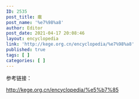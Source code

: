 ```yaml
---
ID: 2535
post_title: 瘨
post_name: '%e7%98%a8'
author: Editor
post_date: 2021-04-17 20:08:46
layout: encyclopedia
link: 'http://kege.org.cn/encyclopedia/%e7%98%a8'
published: true
tags: [ ]
categories: [ ]
---
```

参考链接：

http://kege.org.cn/encyclopedia/%e5%b7%85